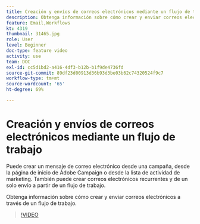 ```yaml
---
title: Creación y envíos de correos electrónicos mediante un flujo de trabajo
description: Obtenga información sobre cómo crear y enviar correos electrónicos a través de un flujo de trabajo.
feature: Email,Workflows
kt: 4319
thumbnail: 31465.jpg
role: User
level: Beginner
doc-type: feature video
activity: use
team: DOC
exl-id: cc5d1bd2-a416-4df3-b12b-b1f9de4736fd
source-git-commit: 89df23d00913d36b93d3be03b62c74320524f9c7
workflow-type: tm+mt
source-wordcount: '65'
ht-degree: 69%

---
```


# Creación y envíos de correos electrónicos mediante un flujo de trabajo

Puede crear un mensaje de correo electrónico desde una campaña, desde la página de inicio de Adobe Campaign o desde la lista de actividad de marketing. También puede crear correos electrónicos recurrentes y de un solo envío a partir de un flujo de trabajo.

Obtenga información sobre cómo crear y enviar correos electrónicos a través de un flujo de trabajo.

>[!VIDEO](https://video.tv.adobe.com/v/31465?quality=12&learn=on)
